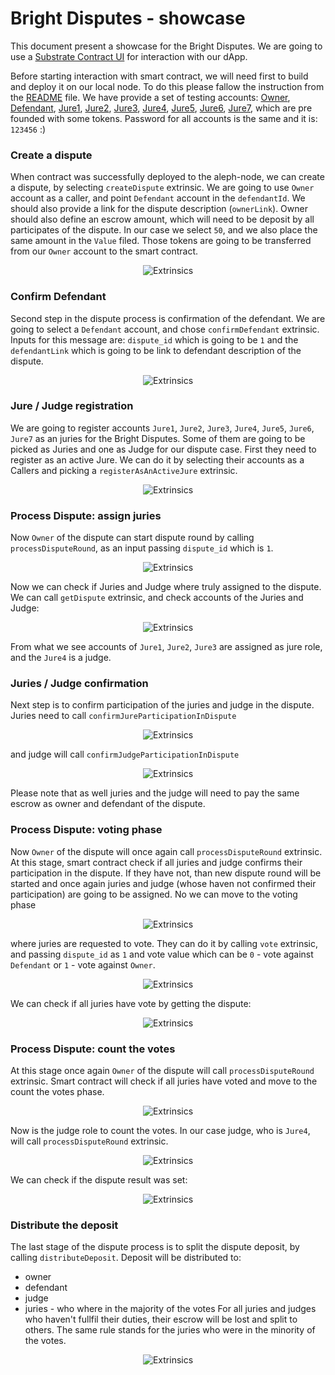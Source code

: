 # Bright Disputes - showcase
This document present a showcase for the Bright Disputes. We are going to use a [Substrate Contract UI](https://contracts-ui.substrate.io/) for interaction with our dApp.

Before starting interaction with smart contract, we will need first to build and deploy it on our local node. To do this please fallow the instruction from the [README](https://github.com/bright/bright-disputes/blob/main/README.md) file. We have provide a set of testing accounts:
[Owner](https://github.com/bright/bright-disputes/blob/main/doc/accounts/5ChhBGUJJLxPk2EJzDN6aeuA7yx7bBBGxgZx5iSr9rMhegrM.json), [Defendant](https://github.com/bright/bright-disputes/blob/main/doc/accounts/5Fhhzf8ZNH2mkP5YddoJ6kj6PfsnB49BxReRopc6CRvqVNrQ.json), [Jure1](https://github.com/bright/bright-disputes/blob/main/doc/accounts/5CFysjxm4tWyePnpELf4xG2o3ZvQV5WVdfvcETn552rYA8h9.json), [Jure2](https://github.com/bright/bright-disputes/blob/main/doc/accounts/5DfNSomECQZkpJJPi8CnBt3aFSAcbDJHy48xaqBkkAc5vVYJ.json), [Jure3](https://github.com/bright/bright-disputes/blob/main/doc/accounts/5CS8L2eS3sbYUcR6b5cvH93DZWiwCGXH4WJzSwTcHmAZekUj.json), [Jure4](https://github.com/bright/bright-disputes/blob/main/doc/accounts/5CSdvQ1mG1j6tsyMib46kFHpwdUqizvWs1NTHGLzQWpNRbrK.json), [Jure5](https://github.com/bright/bright-disputes/blob/main/doc/accounts/5CSvSo9vt1eu4d93EobfA6au8bheGLbkTdvATLb9RPVKgu9b.json), [Jure6](https://github.com/bright/bright-disputes/blob/main/doc/accounts/5CS1o2oMdptJ2owGABQd8Q2TJXSYnLiQjKMWRGnRnSw36RwP.json), [Jure7](https://github.com/bright/bright-disputes/blob/main/doc/accounts/5CSdKZuEYAbaH1nB8rbxqJU5PDtgTtCB5pj4abqQAhimdLU1.json), which are pre founded with some tokens. Password for all accounts is the same and it is: `123456` :)

### Create a dispute
When contract was successfully deployed to the aleph-node, we can create a dispute, by selecting `createDispute` extrinsic. We are going to use `Owner` account as a caller, and point `Defendant` account in the `defendantId`. We should also provide a link for the dispute description (`ownerLink`). Owner should also define an escrow amount, which will need to be deposit by all participates of the dispute. In our case we select `50`, and we also place the same amount in the `Value` filed. Those tokens are going to be transferred from our `Owner` account to the smart contract.

<center>
    
![Extrinsics](https://github.com/bright/bright-disputes/blob/main/doc/images/create_dispute.png)
    
</center> 

### Confirm Defendant
Second step in the dispute process is confirmation of the defendant. We are going to select a `Defendant` account, and chose `confirmDefendant` extrinsic. Inputs for this message are: `dispute_id` which is going to be `1` and the `defendantLink` which is going to be link to defendant description of the dispute.

<center>
    
![Extrinsics](https://github.com/bright/bright-disputes/blob/main/doc/images/confirm_defendant.png)
    
</center> 

### Jure / Judge registration
We are going to register accounts `Jure1`, `Jure2`, `Jure3`, `Jure4`, `Jure5`, `Jure6`, `Jure7` as an juries for the Bright Disputes. Some of them are going to be picked as Juries and one as Judge for our dispute case. First they need to register as an active Jure. We can do it by selecting their accounts as a Callers and picking a `registerAsAnActiveJure` extrinsic.

<center>
    
![Extrinsics](https://github.com/bright/bright-disputes/blob/main/doc/images/register_jure.png)
    
</center> 

### Process Dispute: assign juries
Now `Owner` of the dispute can start dispute round by calling `processDisputeRound`, as an input passing `dispute_id` which is `1`.

<center>
    
![Extrinsics](https://github.com/bright/bright-disputes/blob/main/doc/images/process_dispute__assign_juries.png)
    
</center> 

Now we can check if Juries and Judge where truly assigned to the dispute. We can call `getDispute` extrinsic, and check accounts of the Juries and Judge:

<center>
    
![Extrinsics](https://github.com/bright/bright-disputes/blob/main/doc/images/get_dispute_picking_juries.png)
    
</center> 

From what we see accounts of `Jure1`, `Jure2`, `Jure3` are assigned as jure role, and the `Jure4` is a judge.

### Juries / Judge confirmation
Next step is to confirm participation of the juries and judge in the dispute. Juries need to call `confirmJureParticipationInDispute` 

<center>
    
![Extrinsics](https://github.com/bright/bright-disputes/blob/main/doc/images/confirm_jure.png)
    
</center> 

and judge will call `confirmJudgeParticipationInDispute`

<center>
    
![Extrinsics](https://github.com/bright/bright-disputes/blob/main/doc/images/confirm_judge.png)
    
</center> 

Please note that as well juries and the judge will need to pay the same escrow as owner and defendant of the dispute.

### Process Dispute: voting phase
Now `Owner` of the dispute will once again call `processDisputeRound` extrinsic. At this stage, smart contract check if all juries and judge confirms their participation in the dispute. If they have not, than new dispute round will be started and once again juries and judge (whose haven not confirmed their participation) are going to be assigned. No we can move to the voting phase

<center>
    
![Extrinsics](https://github.com/bright/bright-disputes/blob/main/doc/images/get_dispute_start_voting.png)
    
</center> 

where juries are requested to vote. They can do it by calling `vote` extrinsic, and passing `dispute_id` as `1` and vote value which can be `0` - vote against `Defendant` or `1` - vote against `Owner`.

<center>
    
![Extrinsics](https://github.com/bright/bright-disputes/blob/main/doc/images/jure_vote.png)
    
</center> 

We can check if all juries have vote by getting the dispute:

<center>
    
![Extrinsics](https://github.com/bright/bright-disputes/blob/main/doc/images/get_dispute_voting_ends.png)
    
</center> 

### Process Dispute: count the votes
At this stage once again `Owner` of the dispute will call `processDisputeRound` extrinsic. Smart contract will check if all juries have voted and move to the count the votes phase.

<center>
    
![Extrinsics](https://github.com/bright/bright-disputes/blob/main/doc/images/process_dispute__voting.png)
    
</center> 

Now is the judge role to count the votes. In our case judge, who is `Jure4`, will call `processDisputeRound` extrinsic. 

<center>
    
![Extrinsics](https://github.com/bright/bright-disputes/blob/main/doc/images/process_dispute__count_votes.png)
    
</center> 

We can check if the dispute result was set:

<center>
    
![Extrinsics](https://github.com/bright/bright-disputes/blob/main/doc/images/get_dispute_ended.png)
    
</center> 

### Distribute the deposit
The last stage of the dispute process is to split the dispute deposit, by calling `distributeDeposit`. Deposit will be distributed to:
* owner
* defendant
* judge
* juries - who where in the majority of the votes
For all juries and judges who haven't fullfil their duties, their escrow will be lost and split to others. The same rule stands for the juries who were in the minority of the votes.

<center>
    
![Extrinsics](https://github.com/bright/bright-disputes/blob/main/doc/images/distribute_deposit.png)
    
</center> 